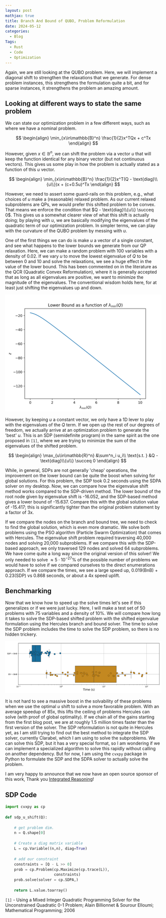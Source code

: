 ```yaml
---
layout: post
mathjax: true
title: Branch And Bound of QUBO, Problem Reformulation 
date: 2024-05-12
categories:
  - Blog
Tags:
  - Rust
  - Code
  - Optimization
---
```


Again, we are still looking at the QUBO problem. Here, we will implement a diagonal shift to strengthen the relaxations that we generate. For dense problem instances, this strengthens the formulation quite a bit, and for sparse instances, it strengthens the problem an amazing amount.

## Looking at different ways to state the same problem

We can state our optimization problem in a few different ways, such as where we have a nominal problem.

$$
\begin{align}
\min_{x\in\mathbb{B}^n} \frac{1}{2}x^TQx + c^Tx
\end{align}
$$

However, given $x\in\mathbb{B}^n$, we can shift the problem via a vector $u$ that will keep the function identical for any binary vector (but not continuous vectors). This gives us some play in how the problem is actually stated as a function of this $u$ vector.

$$
\begin{align}
\min_{x\in\mathbb{B}^n} \frac{1}{2}x^T(Q - \text{diag}\\{u\\})x + (c+0.5u)^Tx
\end{align}
$$

However, we need to assert some guard-rails on this problem, e.g., what choices of $u$ make a (reasonable) relaxed problem. As our current relaxed subproblems are QPs, we would prefer this shifted problem to be convex. That means we enforce the condition that $Q - \text{diag}\\{u\\} \succeq 0$. This gives us a somewhat clearer view of what this shift is actually doing; by playing with $u$, we are basically modifying the eigenvalues of the quadratic term of our optimization problem. In simpler terms, we can play with the curvature of the QUBO problem by messing with $u$.

One of the first things we can do is make $u$ a vector of a single constant, and see what happens to the lower bounds we generate from our QP relaxation. Here, we can make a random problem with 100 variables with a density of 0.02. If we vary $u$ to move the lowest eigenvalue of $Q$ to be between $0$ and $10$ and solve the relaxations, we see a huge effect in the value of the lower bound. This has been commented on in the literature as the QCR (Quadratic Convex Reformulation), where it is generally accepted that as long as all eigenvalues are positive, we want to minimize the magnitude of the eigenvalues. The conventional wisdom holds here, for at least just shifting the eigenvalues up and down.

![](/assets/imgs/qubo_lb_ev.png)

However, by keeping $u$ a constant vector, we only have a 1D lever to play with the eigenvalues of the $Q$ term. If we open up the rest of our degrees of freedom, we actually arrive at an optimization problem to generate the 'best' $u$. This is an SDP (semidefinite program) in the same spirit as the one proposed in `[1]`, where we are trying to minimize the sum of the eigenvalues of the shifted problem.

$$
\begin{align}
\max_{u\in\mathbb{R}^n} &\sum^n_i u_i\\
\text{s.t. } &Q - \text{diag}\\{u\\} \succeq 0
\end{align}
$$

While, in general, SDPs are not generally 'cheap' operations, the improvement on the lower bound can be quite the boost when solving for global solutions. For this problem, the SDP took 0.2 seconds using the SDPA solver on my desktop. Now, we can compare how the eigenvalue shift method works compared to the SDP-driven method. The lower bound of the root node given by eigenvalue shift is -16.052, and the SDP-based method gives a lower bound of -15.637. Compare this with the global solution value of -15.417; this is significantly tighter than the original problem statement by a factor of 3x. 

If we compare the nodes on the branch and bound tree, we need to check to find the global solution, which is even more dramatic. We solve both problems using the PSO algorithm (Particle Swarm Optimization) that comes with Hercules. The eigenvalue shift problem required traversing 40,000 nodes and solving 20,000 subproblems. If we compare this with the SDP-based approach, we only traversed 129 nodes and solved 64 subproblems. We have come quite a long way since the original version of this solver! We only needed to solve $\approx 5\cdot 10^{-27}\%$ of the possible number of problems we would have to solve if we compared ourselves to the direct enumerations approach. If we compare the times, we see a large speed up, 0.019(BnB) + 0.23(SDP) vs 0.868 seconds, or about a 4x speed uplift.

## Benchmarking

Now that we know how to speed up the solve times let's see if this generalizes or if we were just lucky. Here, I will make a test set of 50 problems with 75 variables and a density of 10%. We will compare how long it takes to solve the SDP-based shifted problem with the shifted eigenvalue formulation using the Hercules branch and bound solver. The time to solve the SDP problem includes the time to solve the SDP problem, so there is no hidden trickery.

![](/assets/imgs/sdp_ev_qubo_comp.png)

It is not hard to see a massive boost in the solvability of these problems when we use the optimal $u$ shift to solve a more favorable problem. With an average speedup of 85x, this lifts the ceiling of problems Hercules can solve (with proof of global optimality). If we chain all of the gains starting from the first blog post, we are at roughly 1.5 million times faster than the first version of the solver. The SDP reformulation is not quite in Hercules yet, as I am still trying to find out the best method to integrate the SDP solver, currently Clarabel, which I am using to solve the subproblems. We can solve this SDP, but it has a very special format, so I am wondering if we can implement a specialized algorithm to solve this rapidly without calling on another dependency. But for now, I am using the `cvxpy` package in Python to formulate the SDP and the SDPA solver to actually solve the problem. 

I am very happy to announce that we now have an open source sponsor of this work, Thank you [Integrated Reasoning](https://reason.ing/)!

## SDP Code
```python
import cvxpy as cp

def sdp_u_shift(Q):

    # get problem dim. 
    n = Q.shape[0]
    
    # Create a diag matrix variable
    L = cp.Variable((n,n), diag=True)

    # add our constraint
    constraints = [Q - L >> 0]
    prob = cp.Problem(cp.Maximize(cp.trace(L)),
                      constraints)
    prob.solve(solver = cp.SDPA,)

    return L.value.toarray()
```

`[1]` - Using a Mixed Integer Quadratic Programming Solver for the Unconstrained Quadratic 0-1 Problem; Alain Billionnet & Sourour Elloumi;  Mathematical Programming; 2006
